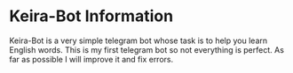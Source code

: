 # Keira-Bot Information
Keira-Bot is a very simple telegram bot whose task is to help you learn English words.
This is my first telegram bot so not everything is perfect. As far as possible I will improve it and fix errors.